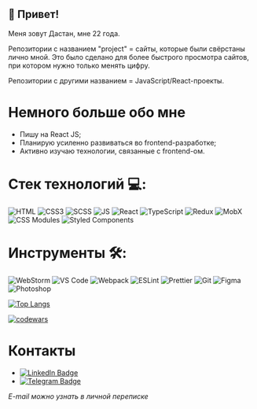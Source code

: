 ## 👋  Привет!

Меня зовут Дастан, мне 22 года.

Репозитории с названием "project" = сайты, которые были свёрстаны лично мной. Это было сделано для более быстрого просмотра сайтов, при котором нужно только менять цифру.

Репозитории с другими названием = JavaScript/React-проекты.

# Немного больше обо мне
* Пишу на React JS;
* Планирую усиленно развиваться во frontend-разработке;
* Активно изучаю технологии, связанные с frontend-ом.

# Стек технологий 💻:
![HTML](https://img.shields.io/badge/HTML5-%23E34F26?logo=html5&logoColor=%23fff&color=%23E34F26) ![CSS3](https://img.shields.io/badge/CSS3-%23E34F26?logo=css3&logoColor=%23fff&color=%231698E9) ![SCSS](https://img.shields.io/badge/SCSS-%23E34F26?logo=sass&logoColor=%23000&color=%23C95B93) ![JS](https://img.shields.io/badge/JavaScript-%23E34F26?logo=javascript&logoColor=%23000&color=%23F7E01D) ![React](https://camo.githubusercontent.com/b8f9baf34dfa59e5cf63be744777f8f01596535a4bcc1502df3cf39a71d41c23/68747470733a2f2f696d672e736869656c64732e696f2f62616467652f2d52656163742d3333333333333f7374796c653d666c6174266c6f676f3d7265616374) ![TypeScript](https://img.shields.io/badge/Typescript-%23E34F26?logo=typescript&logoColor=%23fff&color=%233179C7) ![Redux](https://img.shields.io/badge/Redux-%23E34F26?logo=redux&logoColor=%23764ABC&color=%23333) ![MobX](https://img.shields.io/badge/MobX-%23E34F26?logo=mobx&logoColor=%23fff&color=%23DD5C15) ![CSS Modules](https://img.shields.io/badge/CSS%20Modules-%23E34F26?logo=css3&logoColor=%23fff&color=%231698E9) ![Styled Components](https://img.shields.io/badge/styled%20components-%23333?logo=styled-components)
# Инструменты 🛠:
![WebStorm](https://img.shields.io/badge/WebStorm-%23E34F26?logo=webstorm&logoColor=%23fff&color=%2300CDD7) ![VS Code](https://img.shields.io/badge/VS%20Code-%23333?logo=visual%20studio%20code&logoColor=%23007ACC) ![Webpack](https://img.shields.io/badge/Webpack-%23E34F26?logo=webpack&logoColor=%23fff&color=%23539AC8) ![ESLint](https://img.shields.io/badge/ESLint-%23E34F26?logo=eslint&logoColor=%23fff&color=%234B32C3) ![Prettier](https://img.shields.io/badge/Prettier-%23E34F26?logo=prettier&logoColor=%23fff&color=%23C086C2) ![Git](https://camo.githubusercontent.com/3ea1c940cc08da19f16d17ca0c4704397dac1f12a1bb73f1174ae504c3e80a85/68747470733a2f2f696d672e736869656c64732e696f2f62616467652f2d4769742d3333333333333f7374796c653d666c6174266c6f676f3d676974) ![Figma](https://img.shields.io/badge/Figma-%23333?logo=figma&logoColor=white) ![Photoshop](https://img.shields.io/badge/Photoshop-%23333?logo=adobe%20photoshop&logoColor=%2331A8FF)

[![Top Langs](https://github-readme-stats.vercel.app/api/top-langs/?username=Dastan64&layout=compact)](https://github.com/anuraghazra/github-readme-stats)

[![codewars](https://www.codewars.com/users/Dastan201/badges/large)](https://www.codewars.com/users/Dastan201)   

# Контакты
- 
  <a href="https://www.linkedin.com/in/zhamekeshev/">
    <img src="https://img.shields.io/badge/LinkedIn-blue?logo=linkedin&logoColor=white" alt="LinkedIn Badge"/>
  </a>
-  <a href="https://t.me/dastan64">
    <img src="https://img.shields.io/badge/Telegram-rgb(53,164,222)?logo=telegram&logoColor=white" alt="Telegram Badge"/>
</a>


*E-mail можно узнать в личной переписке*

<!---
Dastan64/Dastan64 is a ✨ special ✨ repository because its `README.md` (this file) appears on your GitHub profile.
You can click the Preview link to take a look at your changes.
--->
